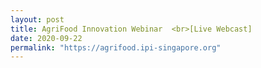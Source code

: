```yaml
---
layout: post
title: AgriFood Innovation Webinar  <br>[Live Webcast]
date: 2020-09-22
permalink: "https://agrifood.ipi-singapore.org"
---
```

